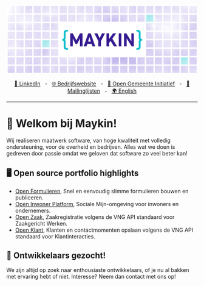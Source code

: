 ![Maykin](https://github.com/maykinmedia/.github/blob/main/profile/banner.png)

<div align="center">
  <a href="https://www.linkedin.com/company/maykin-media" target="_blank">🔗 LinkedIn</a>
    <span>&nbsp;&nbsp;-&nbsp;&nbsp;</span>
  <a href="https://www.maykinmedia.nl" target="_blank">🌐 Bedrijfswebsite</a>
    <span>&nbsp;&nbsp;-&nbsp;&nbsp;</span>
  <a href="https://www.opengem.nl/" target="_blank">🤝 Open Gemeente Initiatief</a>
    <span>&nbsp;&nbsp;-&nbsp;&nbsp;</span>
  <a href="https://mailing.maykinmedia.nl/subscription/form" target="_blank">📰 Mailinglijsten</a>
    <span>&nbsp;&nbsp;-&nbsp;&nbsp;</span>
  <a href="README.EN.md"">🌍 English</a>
  <hr />
</div>

# 👋 Welkom bij Maykin!

Wij realiseren maatwerk software, van hoge kwaliteit met volledig ondersteuning, voor de overheid en bedrijven.
Alles wat we doen is gedreven door passie omdat we geloven dat software zo veel beter kan!

## 🖥️ Open source portfolio highlights

- [Open Formulieren](https://github.com/open-formulieren/open-forms), Snel en eenvoudig slimme formulieren bouwen en publiceren.
- [Open Inwoner Platform](https://github.com/maykinmedia/open-inwoner), Sociale Mijn-omgeving voor inwoners en ondernemers.
- [Open Zaak](https://github.com/open-zaak/open-zaak), Zaakregistratie volgens de VNG API standaard voor Zaakgericht Werken.
- [Open Klant](https://github.com/maykinmedia/open-klant), Klanten en contactmomenten opslaan volgens de VNG API standaard voor Klantinteracties.

## 💼 Ontwikkelaars gezocht!

We zijn altijd op zoek naar enthousiaste ontwikkelaars, of je nu al bakken met ervaring hebt of niet. Interesse? Neem dan contact met ons op!
